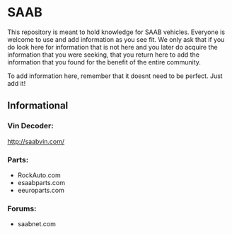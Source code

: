 # SAAB

This repository is meant to hold knowledge for SAAB vehicles.  Everyone is welcome to use and add information as you see fit.  We only ask that if you do look here for information that is not here and you later do acquire the information that you were seeking, that you return here to add the information that you found for the benefit of the entire community.

To add information here, remember that it doesnt need to be perfect.  Just add it!

## Informational
### Vin Decoder:
http://saabvin.com/

### Parts:
 - RockAuto.com
 - esaabparts.com
 - eeuroparts.com

### Forums:
 - saabnet.com
